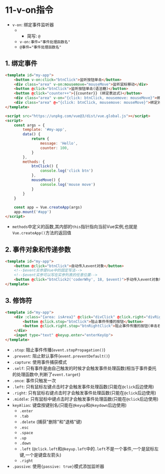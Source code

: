 # 11-v-on指令

- `v-on`: 绑定事件监听器
  - - 简写: `@`
  - `v-on:事件="事件处理函数名"`
  - `@事件="事件处理函数名"`

## 1. 绑定事件

```html
<template id="my-app">
    <button v-on:click="btnClick">监听按钮单击</button>
    <div class="area" v-on:mousemove="mouseMove">监听鼠标移动</div>
    <button @click="btnClick">监听按钮单击(语法糖)</button>
    <button @click="counter++">{{counter}} (绑定表达式)</button>
    <div class="area" v-on="{click: btnClick, mousemove: mouseMove}">绑定对象</div>
    <div class="area" @="{click: btnClick, mousemove: mouseMove}">绑定对象(语法糖)</div>
</template>

<script src="https://unpkg.com/vue@3/dist/vue.global.js"></script>
<script>
    const args = {
        template: '#my-app',
        data() {
            return {
                message: 'Hello',
                counter: 100,
            }
        },
        methods: {
            btnClick() {
                console.log('click btn')
            },
            mouseMove() {
                console.log('mouse move')
            }
        }
    }
    
    const app = Vue.createApp(args)
    app.mount('#app')
</script>
```

- `methods`中定义的函数,其内部的`this`指针指向当前Vue实例,也就是`Vue.createApp()`方法的返回值

## 2. 事件对象和传递参数

```html
<template id="my-app">
    <button @click="btnClick">自动传入event对象</button>
    <!--$event实参是Vue中的固定写法-->
    <!--$event实参可以写在实参列表的任意位置-->
    <button @click="btnClick2('coderWhy', 18, $event)">手动传入event对象和其他实参</button>
</template> 
```

## 3. 修饰符

```html
<template id="my-app">
    <div :class="{area: isArea}" @click="divClick" @click.right="divRightClick">
        <button @click.stop="btnClick">阻止事件传播的按钮</button>
        <button @click.right.stop="btnRightClick">阻止事件传播的按钮(单击右键事件)</button>
    </div>
    <input type="text" @keyup.enter="enterKeyUp">
</template>
```

- `.stop`: 阻止事件传播(`event.stopPropagation()`)
- `.prevent`: 阻止默认事件(`event.preventDefault()`)
- `.capture`: 使用事件捕获模式
- `.self`: 只有事件是由自己触发的时候才会触发事件处理函数(相当于事件委托的处理函数中,判断了`event.target`)
- `.once`: 事件只触发一次
- `.left`: 只有鼠标左键点击时才会触发事件处理函数(只能在`@click`后边使用)
- `.right`: 只有鼠标右键点击时才会触发事件处理函数(只能在`@click`后边使用)
- `.middle`: 只有鼠标中键点击时才会触发事件处理函数(只能在`@click`后边使用)
- `keyAlias`: 键盘按键别名(只能在`@keyup`和`@keydown`后边使用)
  - `.enter`
  - `.tab`
  - `.delete` (捕获"删除"和"退格"键)
  - `.esc`
  - `.space`
  - `.up`
  - `.down`
  - `.left` (`@click.left`和`@keyup.left`中的`.left`不是一个事件,一个是鼠标左键,一个是键盘左箭头)
  - `.right`
- `.passive`: 使用`{passive: true}`模式添加监听器